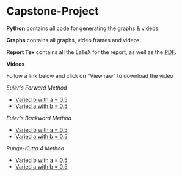 # Capstone-Project

**Python** contains all code for generating the graphs & videos.

**Graphs** contains all graphs, video frames and videos.

**Report Tex** contains all the LaTeX for the report, as well as the [PDF](Report%20Tex/report.pdf).

**Videos**

Follow a link below and click on "View raw" to download the video

*Euler's Forward Method*
- [Varied b with a = 0.5](https://github.com/CianJDuggan/Capstone-Project/blob/main/Graphs/Stability%20Regions/Videos/Varied%20b/Euler's%20Forward/a%3D0.5/video.mp4)
- [Varied a with b = 0.5](https://github.com/CianJDuggan/Capstone-Project/blob/main/Graphs/Stability%20Regions/Videos/Varied%20a/Euler's%20Forward/b%3D0.5/video.mp4)

*Euler's Backward Method*
- [Varied b with a = 0.5](https://github.com/CianJDuggan/Capstone-Project/blob/main/Graphs/Stability%20Regions/Videos/Varied%20b/Euler's%20Backward/a%3D0.5/video.mp4)
- [Varied a with b = 0.5](https://github.com/CianJDuggan/Capstone-Project/blob/main/Graphs/Stability%20Regions/Videos/Varied%20a/Euler's%20Backward/b%3D0.5/video.mp4)

*Runge-Kutta 4 Method*
- [Varied b with a = 0.5](https://github.com/CianJDuggan/Capstone-Project/blob/main/Graphs/Stability%20Regions/Videos/Varied%20b/Runge-Kutta%204/a%3D0.5/video.mp4)
- [Varied a with b = 0.5](https://github.com/CianJDuggan/Capstone-Project/blob/main/Graphs/Stability%20Regions/Videos/Varied%20a/Runge-Kutta%204/b%3D0.5/video.mp4)
